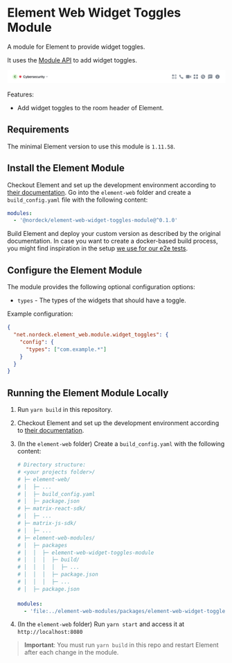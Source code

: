 # Element Web Widget Toggles Module

A module for Element to provide widget toggles.

It uses the [Module API](https://www.npmjs.com/package/@matrix-org/react-sdk-module-api) to add widget toggles.

<img src="./docs/widget-toggles.png" alt="widget toggles" />

Features:

- Add widget toggles to the room header of Element.

## Requirements

The minimal Element version to use this module is `1.11.58`.

## Install the Element Module

Checkout Element and set up the development environment according to [their documentation](https://github.com/vector-im/element-web/#building-from-source).
Go into the `element-web` folder and create a `build_config.yaml` file with the following content:

```yaml
modules:
  - '@nordeck/element-web-widget-toggles-module@^0.1.0'
```

Build Element and deploy your custom version as described by the original documentation.
In case you want to create a docker-based build process, you might find inspiration in the setup [we use for our e2e tests](../../e2e/src/deploy/elementWeb/Dockerfile).

## Configure the Element Module

The module provides the following optional configuration options:

- `types` - The types of the widgets that should have a toggle.

Example configuration:

```json
{
  "net.nordeck.element_web.module.widget_toggles": {
    "config": {
      "types": ["com.example.*"]
    }
  }
}
```

## Running the Element Module Locally

1. Run `yarn build` in this repository.

2. Checkout Element and set up the development environment according to [their documentation](https://github.com/vector-im/element-web/#building-from-source).

3. (In the `element-web` folder) Create a `build_config.yaml` with the following content:

   ```yaml
   # Directory structure:
   # <your projects folder>/
   # ├─ element-web/
   # │  ├─ ...
   # │  ├─ build_config.yaml
   # │  ├─ package.json
   # ├─ matrix-react-sdk/
   # │  ├─ ...
   # ├─ matrix-js-sdk/
   # │  ├─ ...
   # ├─ element-web-modules/
   # │  ├─ packages
   # │  │  ├─ element-web-widget-toggles-module
   # │  │  │  ├─ build/
   # │  │  │  │  ├─ ...
   # │  │  │  ├─ package.json
   # │  │  │  ├─ ...
   # │  ├─ package.json

   modules:
     - 'file:../element-web-modules/packages/element-web-widget-toggles-module'
   ```

4. (In the `element-web` folder) Run `yarn start` and access it at `http://localhost:8080`

> **Important**: You must run `yarn build` in this repo and restart Element after each change in the module.
